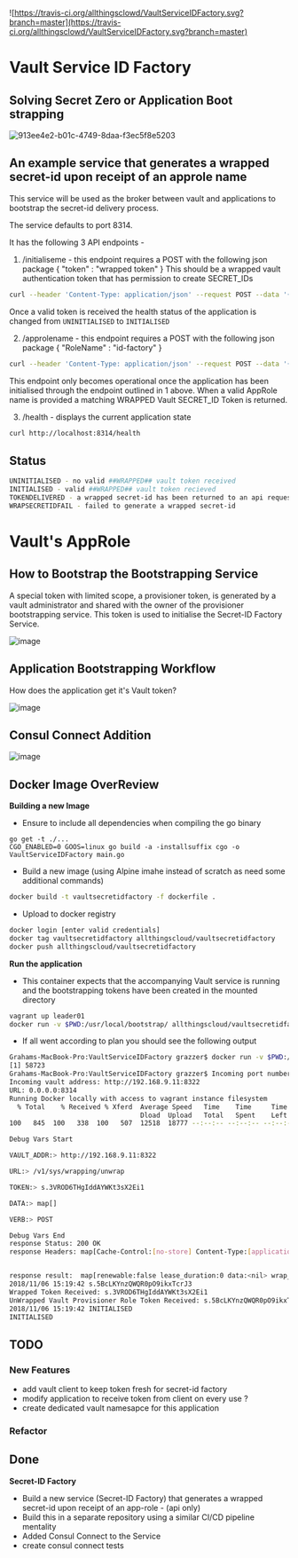 ![https://travis-ci.org/allthingsclowd/VaultServiceIDFactory.svg?branch=master](https://travis-ci.org/allthingsclowd/VaultServiceIDFactory.svg?branch=master)

# Vault Service ID Factory

## Solving Secret Zero or Application Boot strapping

![913ee4e2-b01c-4749-8daa-f3ec5f8e5203](https://user-images.githubusercontent.com/9472095/43364036-20dbed52-930a-11e8-9e93-6de1290108b6.png)

## An example service that generates a wrapped secret-id upon receipt of an approle name

This service will be used as the broker between vault and applications to bootstrap the secret-id delivery process.

The service defaults to port 8314.

It has the following 3 API endpoints - 
 
 1. /initialiseme - this endpoint requires a POST with the following json package { "token" : "wrapped token" }
 This should be a wrapped vault authentication token that has permission to create SECRET_IDs
 ``` bash
 curl --header 'Content-Type: application/json' --request POST --data '{"token":"b76e6d87-1719-2fe5-42a1-b2a528bfd817"}' http://localhost:8314/initialiseme
 ```
 Once a valid token is received the health status of the application is changed from `UNINITIALISED` to `INITIALISED`

 2. /approlename - this endpoint requires a POST with the following json package { "RoleName" : "id-factory" }
 ``` bash
 curl --header 'Content-Type: application/json' --request POST --data '{"RoleName":"id-factory"}' http://localhost:8314/approlename
 ```
 This endpoint only becomes operational once the application has been initialised through the endpoint outlined in 1 above.
 When a valid AppRole name is provided a matching WRAPPED Vault SECRET_ID Token is returned.

 3. /health - displays the current application state
 ``` bash
 curl http://localhost:8314/health
 ```

 ## Status
 ``` bash
 UNINITIALISED - no valid ##WRAPPED## vault token received
 INITIALISED - valid ##WRAPPED## vault token recieved
 TOKENDELIVERED - a wrapped secret-id has been returned to an api request
 WRAPSECRETIDFAIL - failed to generate a wrapped secret-id
```
# Vault's AppRole

## How to Bootstrap the Bootstrapping Service

A special token with limited scope, a provisioner token, is generated by a vault administrator and shared with the owner of the provisioner bootstrapping service. This token is used to initialise the Secret-ID Factory Service.

![image](https://user-images.githubusercontent.com/9472095/47529556-14322e00-d8a0-11e8-8c22-4a4f5b2fdbc3.png)

## Application Bootstrapping Workflow

How does the application get it's Vault token?

![image](https://user-images.githubusercontent.com/9472095/47529600-27dd9480-d8a0-11e8-83ba-bf9b507632cf.png)

## Consul Connect Addition

![image](https://user-images.githubusercontent.com/9472095/47515764-9bb97600-d87b-11e8-90a4-990ca1a19bce.png)


## Docker Image OverReview

__Building a new Image__
- Ensure to include all dependencies when compiling the go binary
``` golang
go get -t ./...
CGO_ENABLED=0 GOOS=linux go build -a -installsuffix cgo -o VaultServiceIDFactory main.go
```

- Build a new image (using Alpine imahe instead of scratch as need some additional commands)
``` bash
docker build -t vaultsecretidfactory -f dockerfile .
```

- Upload to docker registry
```bash
docker login [enter valid credentials]
docker tag vaultsecretidfactory allthingscloud/vaultsecretidfactory
docker push allthingscloud/vaultsecretidfactory
```

__Run the application__

- This container expects that the accompanying Vault service is running and the bootstrapping tokens have been created in the mounted directory
``` bash
vagrant up leader01
docker run -v $PWD:/usr/local/bootstrap/ allthingscloud/vaultsecretidfactory &
```

- If all went according to plan you should see the following output
``` bash
Grahams-MacBook-Pro:VaultServiceIDFactory grazzer$ docker run -v $PWD:/usr/local/bootstrap/ allthingscloud/vaultsecretidfactory &
[1] 58723
Grahams-MacBook-Pro:VaultServiceIDFactory grazzer$ Incoming port number: 8314
Incoming vault address: http://192.168.9.11:8322
URL: 0.0.0.0:8314
Running Docker locally with access to vagrant instance filesystem
  % Total    % Received % Xferd  Average Speed   Time    Time     Time  Current
                                 Dload  Upload   Total   Spent    Left  Speed
100   845  100   338  100   507  12518  18777 --:--:-- --:--:-- --:--:-- 31296

Debug Vars Start

VAULT_ADDR:> http://192.168.9.11:8322

URL:> /v1/sys/wrapping/unwrap

TOKEN:> s.3VROD6THgIddAYWKt3sX2Ei1

DATA:> map[]

VERB:> POST

Debug Vars End
response Status: 200 OK
response Headers: map[Cache-Control:[no-store] Content-Type:[application/json] Date:[Tue, 06 Nov 2018 15:19:15 GMT] Content-Length:[413]]


response result:  map[renewable:false lease_duration:0 data:<nil> wrap_info:<nil> warnings:<nil> auth:map[policies:[default provisioner] token_policies:[default provisioner] metadata:<nil> entity_id: client_token:s.5BcLKYnzQWQR0pO9ikxTcrJ3 accessor:4RLti001aNJssblF2LFb3899 lease_duration:3600 renewable:true token_type:service] request_id:16bb23fa-c1b8-e954-113c-f7914bb0b002 lease_id:]
2018/11/06 15:19:42 s.5BcLKYnzQWQR0pO9ikxTcrJ3
Wrapped Token Received: s.3VROD6THgIddAYWKt3sX2Ei1
UnWrapped Vault Provisioner Role Token Received: s.5BcLKYnzQWQR0pO9ikxTcrJ3
2018/11/06 15:19:42 INITIALISED
INITIALISED
```


## TODO

### New Features

- add vault client to keep token fresh for secret-id factory
- modify application to receive token from client on every use ?
- create dedicated vault namesapce for this application

### Refactor



## Done
__Secret-ID Factory__
- Build a new service (Secret-ID Factory) that generates a wrapped secret-id upon receipt of an app-role - (api only)
- Build this in a separate repository using a similar CI/CD pipeline mentality
- Added Consul Connect to the Service
- create consul connect tests

